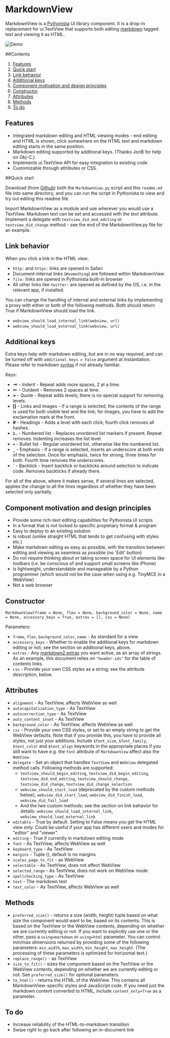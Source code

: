 # MarkdownView

MarkdownView is a [Pythonista](http://omz-software.com/pythonista/) UI library component. It is a drop-in replacement for ui.TextView that supports both editing [markdown](https://daringfireball.net/projects/markdown/) tagged text and viewing it as HTML.

![Demo](https://espq1q.by3301.livefilestore.com/y3mRxyyKwIANcZia4VSQ5SBJfFFlZsCb-qoReBY49SXjkdYFjhlRCI6btZ7dWxlqBwHMDM9oFqD34rj9Q1rzhgqqPraNV0jji0XjxN4ee2-md8CHmcqkjVsQ1Z-eohQNQ6LD5hNJSztGKmOcUKTWdwzWwYpTwG6sa5GAPMLQLGBn4Y/20151222_081323000_iOS.gif?psid=1)

##Contents
 
1. [Features](#features)
1. [Quick start](#quick-start)
1. [Link behavior](#link-behavior)
1. [Additional keys](#additional-keys)
1. [Component motivation and design principles](#component-motivation-and-design-principles)
1. [Constructor](#constructor)
1. [Attributes](#attributes)
1. [Methods](#methods)
1. [To do](#to-do)

## Features

* Integrated markdown editing and HTML viewing modes - end editing and HTML is shown, click somewhere on the HTML text and markdown editing starts in the same position.
* Markdown editing supported by additional keys. (Thanks JonB for help on Obj-C.)
* Implements ui.TextView API for easy integration to existing code.
* Customizable through attributes or CSS.

##Quick start

Download (from [Github](https://github.com/mikaelho/pythonista-markdownview)) both the `MarkdownView.py` script and this `readme.md` file into same directory, and you can run the script in Pythonista to view and try out editing this readme file.

Import MarkdownView as a module and use wherever you would use a TextView. Markdown text can be set and accessed with the _text_ attribute. Implement a delegate with `textview_did_end_editing` or  `textview_did_change` method - see the end of the MarkdownView.py file for an example. 

## Link behavior

When you click a link in the HTML view:

* `http:` and `https:` links are opened in Safari
* Document-internal links (`#something`) are followed within MarkdownView
* `file:` links are opened in Pythonista built-in browser
* All other links like `twitter:` are opened as defined by the OS, i.e. in the relevant app, if installed.

You can change the handling of internal and external links by implementing a proxy with either or both of the following methods. Both should return True if MarkdownView should load the link.

* `webview_should_load_internal_link(webview, url)`
* `webview_should_load_external_link(webview, url)`

## Additional keys

Extra keys help with markdown editing, but are in no way required, and can be turned off with `additional_keys = False` argument at instantiation. Please refer to markdown [syntax](https://daringfireball.net/projects/markdown/syntax) if not already familiar.

Keys:

* __&#8677;__ - Indent - Repeat adds more spaces, 2 at a time.
* __&#8676;__ - Outdent - Removes 2 spaces at time.
* __>__ - Quote - Repeat adds levels; there is no special support for removing levels.
* __[]__ - Links and images - If a range is selected, the contents of the range is used for both visible text and the link; for images, you have to add the exclamation mark at the front.
* __#__ - Headings - Adds a level with each click; fourth click removes all hashes.
* __`1.`__ - Numbered list - Replaces unordered list markers if present. Repeat removes. Indenting increases the list level.
* __•__ - Bullet list - Regular unordered list, otherwise like the numbered list.
* __`_`__ - Emphasis - If a range is selected, inserts an underscore at both ends of the selection. Once for emphasis, twice for strong, three times for both. Fourth time removes the underscores.
* __`__ - Backtick - Insert backtick or backticks around selection to indicate code. Removes backticks if already there.

For all of the above, where it makes sense, if several lines are selected, applies the change to all the lines regardless of whether they have been selected only partially.

## Component motivation and design principles

* Provide some rich-text editing capabilities for Pythonista UI scripts
* In a format that is not locked to specific propietary format & program
* Easy to deploy to an existing solution
* Is robust (unlike straight HTML that tends to get confusing with styles etc.)
* Make markdown editing as easy as possible, with the transition between editing and viewing as seamless as possible (no 'Edit' button)
* Do not require thinking about or taking screen space for UI elements like toolbars (i.e. be conscious of and support small screens like iPhone)
* Is lightweight, understandable and manageable by a Python programmer (which would not be the case when using e.g. TinyMCE in a WebView)
* Not a web browser

## Constructor

`MarkdownView(frame = None, flex = None, background_color = None, name = None, accessory_keys = True, extras = [], css = None)`

Parameters:

* `frame`, `flex`, `background_color`, `name` - As standard for a view.
* `accessory_keys` - Whether to enable the additional keys for markdown editing or not; see the section on additional keys, above.
* `extras` - Any [markdown2 extras](https://github.com/trentm/python-markdown2/wiki/Extras) you want active, as an array of strings. As an example, this document relies on `"header-ids"` for the table of contents links.
* `css` - Provide your own CSS styles as a string; see the attribute description, below.

## Attributes

* `alignment` - As TextView, affects WebView as well
* `autocapitalization_type` - As TextView
* `autocorrection_type` - As TextView
* `auto_content_inset` - As TextView
* `background_color` - As TextView, affects WebView as well
* `css` - Provide your own CSS styles, or set to an empty string to get the WebView defaults. Note that if you provide this, you have to provide all styles, not just your additions. Include `$font_size`, `$font_family`, `$text_color` and `$text_align` keywords in the appropriate places if you still want to have e.g. the `font` attribute of `MarkdownView` affect also the `WebView`.
* `delegate` - Set an object that handles `TextView` and `WebView` delegated method calls. Following methods are supported:
  * `textview_should_begin_editing`, `textview_did_begin_editing`, `textview_did_end_editing`, `textview_should_change`, `textview_did_change`, `textview_did_change_selection`
  * `webview_should_start_load` (deprecated by the custom methods below), `webview_did_start_load`, `webview_did_finish_load`,  `webview_did_fail_load`
  * And the two custom methods; see the section on link behavior for details: `webview_should_load_internal_link`, `webview_should_load_external_link`
* `editable` - True by default. Setting to False means you get the HTML view only. Could be useful if your app has different users and modes for "editor" and "viewer".
* `editing` - True if currently in markdown editing mode
* `font` - As TextView, affects WebView as well
* `keyboard_type` - As TextView
* `margins` - Tuple (), default is no margins
* `scales_page_to_fit` - as WebView
* `selectable` - As TextView, does not affect WebView
* `selected_range` - As TextView, does not work on WebView mode
* `spellchecking_type` - As TextView
* `text` - The markdown text
* `text_color` - As TextView, affects WebView as well

## Methods

* `preferred_size()` - returns a size (width, height) tuple based on what size the component would want to be, based on its contents. This is based on the TextView or the WebView contents, depending on whether we are currently editing or not. If you want to explicitly use one or the other, pass a `using=markdown` or `using=html` parameter. You can control min/max dimensions returned by providing some of the following parameters: `min_width`, `max_width`, `min_height`, `max_height`. (The processing of these parameters is optimized for horizontal text.)
* `replace_range()` - as TextView
* `size_to_fit()` - sizes the component based on the TextView or the WebView contents, depending on whether we are currently editing or not. See `preferred_size()` for optional parameters.
* `to_html()` - returns the HTML of the WebView. This contains all MarkdownView-specific styles and JavaScript code. If you need just the markdown content converted to HTML, include `content_only=True` as a parameter.

## To do

* Increase reliability of the HTML-to-markdown transition 
* Swipe right to go back after following an in-document link
